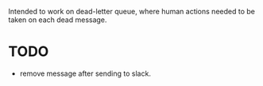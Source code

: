 
Intended to work on dead-letter queue, where human actions needed to be taken on each dead message.

# TODO
- remove message after sending to slack.
